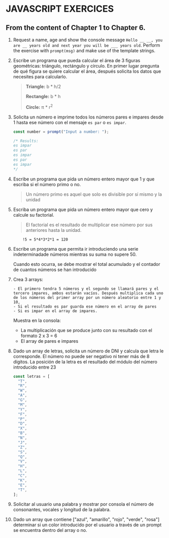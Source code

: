 # JAVASCRIPT EXERCICES

## From the content of Chapter 1 to Chapter 6.

1.  Request a name, age and show the console message `Hello __ __, you are __ years old and next year you will be ___ years old`. Perform the exercise with `prompt(msg)` and make use of the template strings.

2.  Escribe un programa que pueda calcular el área de 3 figuras geométricas: triángulo, rectángulo y círculo. En primer lugar pregunta de qué figura se quiere calcular el área, después solicita los datos que necesites para calcularlo.

    > **Triangle:** b \* h/2
    >
    > **Rectangle:** b \* h
    >
    > **Circle:** π \* r<sup>2</sup>

3.  Solicita un número e imprime todos los números pares e impares desde 1 hasta ese número con el mensaje `es par` o `es impar`.

    ```js
    const number = prompt("Input a number: ");

    /* Results:
    es impar 
    es par 
    es impar 
    es par 
    es impar
    */
    ```

4.  Escribe un programa que pida un número entero mayor que 1 y que escriba si el número primo o no.

    > Un número primo es aquel que solo es divisible por sí mismo y la unidad

5.  Escriba un programa que pida un número entero mayor que cero y calcule su factorial.

    > El factorial es el resultado de multiplicar ese número por sus anteriores hasta la unidad.

            !5 = 5*4*3*2*1 = 120

6.  Escribe un programa que permita ir introduciendo una serie indeterminadade números mientras su suma no supere 50.

    Cuando esto ocurra, se debe mostrar el total acumulado y el contador de cuantos números se han introducido

7.  Crea 3 arrays:

        - El primero tendra 5 números y el segundo se llamará pares y el tercero impares, ambos estarán vacíos. Después multiplica cada uno de los números del primer array por un número aleatorio entre 1 y 10,
        - Si el resultado es par guarda ese número en el array de pares
        - Si es impar en el array de impares.

    Muestra en la consola:

    - La multiplicación que se produce junto con su resultado con el formato 2 x 3 = 6
    - El array de pares e impares

8.  Dado un array de letras, solicita un número de DNI y calcula que letra le corresponde. El número no puede ser negativo ni tener más de 8 dígitos. La posición de la letra es el resultado del módulo del número introducido entre 23

    ```js
    const letras = [
      "T",
      "R",
      "W",
      "A",
      "G",
      "M",
      "Y",
      "F",
      "P",
      "D",
      "X",
      "B",
      "N",
      "J",
      "Z",
      "S",
      "Q",
      "V",
      "H",
      "L",
      "C",
      "K",
      "E",
      "T",
    ];
    ```

9.  Solicitar al usuario una palabra y mostrar por consola el número de consonantes, vocales y longitud de la palabra.

10. Dado un array que contiene ["azul", "amarillo", "rojo", "verde", "rosa"] determinar si un color introducido por el usuario a través de un prompt se encuentra dentro del array o no.
